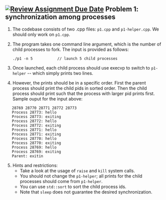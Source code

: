 [![Review Assignment Due Date](https://classroom.github.com/assets/deadline-readme-button-24ddc0f5d75046c5622901739e7c5dd533143b0c8e959d652212380cedb1ea36.svg)](https://classroom.github.com/a/AXQE8ls0)
Problem 1: synchronization among processes
------------------------------

1. The codebase consists of two .cpp files: `p1.cpp` and `p1-helper.cpp`. We should only work on `p1.cpp`.

2. The program takes one command line argument, which is the number of child processes to fork. The input is provided as follows:

    `./p1 -n 5           // launch 5 child processes`

3. Once launched, each child process should use execvp to switch to `p1-helper` -- which simply prints two lines.

4. However, the prints should be in a specific order. First the parent process should print the child pids in sorted order. Then the child process should print such that the process with larger pid prints first. Sample ouput for the input above:

```
   28769 28770 28771 28772 28773 
   Process 28773: hello 
   Process 28773: exiting 
   Process 28772: hello 
   Process 28772: exiting 
   Process 28771: hello
   Process 28771: exiting
   Process 28770: hello 
   Process 28770: exiting 
   Process 28769: hello
   Process 28769: exiting 
   Parent: exitin
```

5. Hints and restrictions: 
    - Take a look at the usage of `raise` and `kill` system calls. 
    - You should not change the `p1-helper`; all prints for the child processes should come from `p1-helper`.
    - You can use `std::sort` to sort the child process ids.
    - Note that `sleep` does not guarantee the desired synchronization.
